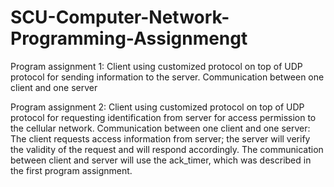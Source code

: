 # SCU-Computer-Network-Programming-Assignmengt
Program assignment 1:
Client using customized protocol on top of UDP protocol for sending
information to the server.
Communication between one client and one server

Program assignment 2:
Client using customized protocol on top of UDP protocol for requesting
identification from server for access permission to the cellular network.
Communication between one client and one server:
The client requests access information from server; the server will verify the validity of the
request and will respond accordingly.
The communication between client and server will use the ack_timer, which was described
in the first program assignment.

